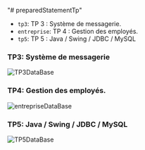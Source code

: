 "# preparedStatementTp" 
- `tp3`: TP 3 : Système de messagerie.
- `entreprise`:  TP 4 : Gestion des employés.
- `tp5`: TP 5 : Java / Swing / JDBC / MySQL

###  TP3: Système de messagerie
![TP3DataBase](https://github.com/AminaLagnidi/preparedStatementTp/assets/146132357/28258e6a-65a9-47aa-9b93-f04da9ffac41)


###  TP4: Gestion des employés.
![entrepriseDataBase](https://github.com/AminaLagnidi/preparedStatementTp/assets/146132357/16d15c02-e309-4eb4-9b21-1c803e740474)

###  TP5:  Java / Swing / JDBC / MySQL
![TP5DataBase](https://github.com/AminaLagnidi/preparedStatementTp/assets/146132357/7a1e5272-57ef-4a04-8e9b-cf66dfaad3d4)

